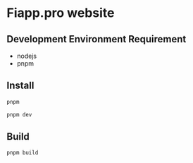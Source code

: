 # Fiapp.pro website

## Development Environment Requirement

* nodejs
* pnpm

## Install

```bash
pnpm

pnpm dev
```

## Build

```bash
pnpm build
```